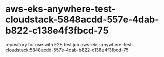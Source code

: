 # aws-eks-anywhere-test-cloudstack-5848acdd-557e-4dab-b822-c138e4f3fbcd-75
repository for use with E2E test job aws-eks-anywhere-test-cloudstack:5848acdd-557e-4dab-b822-c138e4f3fbcd-75
